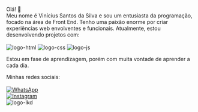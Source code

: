 Olá! 👋
<br>
Meu nome é Vinícius Santos da Silva e sou um entusiasta da programação, focado na área de Front End. Tenho uma paixão enorme por criar experiências web envolventes e funcionais.
Atualmente, estou desenvolvendo projetos com:<br><br>
<img src="https://img.shields.io/badge/HTML5-E34F26?style=for-the-badge&logo=html5&logoColor=white" alt="logo-html"/>
<img src="https://img.shields.io/badge/CSS3-1572B6?style=for-the-badge&logo=css3&logoColor=white" alt="logo-css"/>
<img src="https://img.shields.io/badge/JavaScript-F7DF1E?style=for-the-badge&logo=javascript&logoColor=black" alt="logo-js"/>

Estou em fase de aprendizagem, porém com muita vontade de aprender a cada dia.

Minhas redes sociais:
<br><br>
[![WhatsApp](https://img.shields.io/badge/WhatsApp-25D366?style=for-the-badge&logo=whatsapp&logoColor=white)](https://wa.me/554996723054)<br>
[![Instagram](https://img.shields.io/badge/Instagram-E4405F?style=for-the-badge&logo=instagram&logoColor=white)](https://www.instagram.com/vnsxnts/)<br>
<img src="https://img.shields.io/badge/LinkedIn-0077B5?style=for-the-badge&logo=linkedin&logoColor=white" alt="logo-lkd"/>

